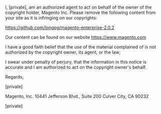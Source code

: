 I, [private], am an authorized agent to act on behalf of the owner of the copyright holder, Magento Inc. Please remove the following content from your site as it is infringing on our copyrights:

https://github.com/longpg/magento-enterprise-2.0.2

Our content can be found on our website https://www.magento.com

I have a good faith belief that the use of the material complained of is not authorized by the copyright owner, its agent, or the law;

I swear under penalty of perjury, that the information in this notice is accurate and I am authorized to act on the copyright owner's behalf.

Regards,

[private]

Magento, Inc.
10441 Jefferson Blvd., Suite 200
Culver City, CA 90232

[private]

